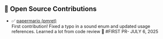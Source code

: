## 🌱 Open Source Contributions

- ✅ [papermario (pmret)](https://github.com/pmret/papermario/pull/1240)  
  First contribution! Fixed a typo in a sound enum and updated usage references. Learned a lot from code review 💬
  #FIRST PR- JULY 6, 2025

<!--
**Kriti-dev07/Kriti-dev07** is a ✨ _special_ ✨ repository because its `README.md` (this file) appears on your GitHub profile.

Here are some ideas to get you started:

- 🔭 I’m currently working on ...
- 🌱 I’m currently learning ...
- 👯 I’m looking to collaborate on ...
- 🤔 I’m looking for help with ...
- 💬 Ask me about ...
- 📫 How to reach me: ...
- 😄 Pronouns: ...
- ⚡ Fun fact: ...
-->
